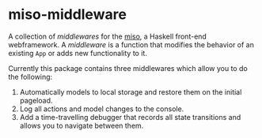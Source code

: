 # miso-middleware

A collection of _middlewares_ for
the [miso](https://github.com/haskell-miso/miso), a Haskell front-end
webframework. A _middleware_ is a function that modifies the behavior
of an existing `App` or adds new functionality to it.

Currently this package contains three middlewares which allow you to do the following:
1. Automatically models to local storage and restore them on the initial pageload.
2. Log all actions and model changes to the console.
3. Add a time-travelling debugger that records all state transitions
   and allows you to navigate between them.
